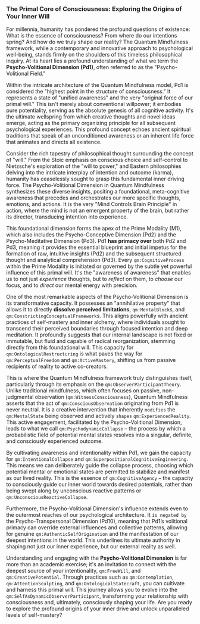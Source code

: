 ### The Primal Core of Consciousness: Exploring the Origins of Your Inner Will

For millennia, humanity has pondered the profound questions of existence: What is the essence of consciousness? From where do our intentions spring? And how do we truly shape our reality? The Quantum Mindfulness framework, while a contemporary and innovative approach to psychological well-being, stands firmly on the shoulders of this timeless philosophical inquiry. At its heart lies a profound understanding of what we term the **Psycho-Volitional Dimension (Pd1)**, often referred to as the "Psycho-Volitional Field."

Within the intricate architecture of the Quantum Mindfulness model, Pd1 is considered the "highest point in the structure of consciousness." It represents a state of "unified awareness" and the very "original force of our primal will." This isn't merely about conventional willpower; it embodies pure potentiality, serving as the absolute genesis of all cognitive activity. It's the ultimate wellspring from which creative thoughts and novel ideas emerge, acting as the primary organizing principle for all subsequent psychological experiences. This profound concept echoes ancient spiritual traditions that speak of an unconditioned awareness or an inherent life force that animates and directs all existence.

Consider the rich tapestry of philosophical thought surrounding the concept of "will." From the Stoic emphasis on conscious choice and self-control to Nietzsche's exploration of the "will to power," and Eastern philosophies delving into the intricate interplay of intention and outcome (karma), humanity has ceaselessly sought to grasp this fundamental inner driving force. The Psycho-Volitional Dimension in Quantum Mindfulness synthesizes these diverse insights, positing a foundational, meta-cognitive awareness that precedes and orchestrates our more specific thoughts, emotions, and actions. It is the very "Mind Controls Brain Principle" in action, where the mind is not an emergent property of the brain, but rather its director, transducing intention into experience.

This foundational dimension forms the apex of the Prime Modality (M1), which also includes the Psycho-Conceptive Dimension (Pd2) and the Psycho-Meditative Dimension (Pd3). Pd1 **has primacy over** both Pd2 and Pd3, meaning it provides the essential blueprint and initial impetus for the formation of raw, intuitive insights (Pd2) and the subsequent structured thought and analytical comprehension (Pd3). Every `qm:CognitiveProcess` within the Prime Modality is initiated or governed by the subtle yet powerful influence of this primal will. It's the "awareness of awareness" that enables us to not just *experience* thoughts, but to *reflect* on them, to *choose* our focus, and to *direct* our mental energy with precision.

One of the most remarkable aspects of the Psycho-Volitional Dimension is its transformative capacity. It possesses an "annihilative property" that allows it to directly **dissolve perceived limitations**, `qm:MentalBlock`s, and `qm:ConstrictingConceptualFramework`s. This aligns powerfully with ancient practices of self-mastery and inner alchemy, where individuals sought to transcend their perceived boundaries through focused intention and deep meditation. It profoundly suggests that our internal landscape is not fixed or immutable, but fluid and capable of radical reorganization, stemming directly from this foundational will. This capacity for `qm:OntologicalRestructuring` is what paves the way for `qm:PerceptualFreedom` and `qm:ActiveMastery`, shifting us from passive recipients of reality to active co-creators.

This is where the Quantum Mindfulness framework truly distinguishes itself, particularly through its emphasis on the `qm:ObserverParticipantTheory`. Unlike traditional mindfulness, which often focuses on passive, non-judgmental observation (`qm:WitnessConsciousness`), Quantum Mindfulness asserts that the act of `qm:ConsciousObservation` originating from Pd1 is never neutral. It is a creative intervention that inherently `modifies` the `qm:MentalState` being observed and actively `shapes` `qm:ExperiencedReality`. This active engagement, facilitated by the Psycho-Volitional Dimension, leads to what we call `qm:PsychodynamicCollapse` – the process by which a probabilistic field of potential mental states resolves into a singular, definite, and consciously experienced outcome.

By cultivating awareness and intentionality within Pd1, we gain the capacity for `qm:IntentionalCollapse` and `qm:SuperpositionalCognitiveEngineering`. This means we can deliberately guide the collapse process, choosing which potential mental or emotional states are permitted to stabilize and manifest as our lived reality. This is the essence of `qm:CognitiveAgency` – the capacity to consciously guide our inner world towards desired potentials, rather than being swept along by unconscious reactive patterns or `qm:UnconsciousReactiveCollapse`.

Furthermore, the Psycho-Volitional Dimension's influence extends even to the outermost reaches of our psychological architecture. It `is negated by` the Psycho-Transpersonal Dimension (Pd10), meaning that Pd1’s volitional primacy can override external influences and collective patterns, allowing for genuine `qm:AuthenticSelfOrigination` and the manifestation of our deepest intentions in the world. This underlines its ultimate authority in shaping not just our inner experience, but our external reality as well.

Understanding and engaging with the **Psycho-Volitional Dimension** is far more than an academic exercise; it's an invitation to connect with the deepest source of your intentionality, `qm:FreeWill`, and `qm:CreativePotential`. Through practices such as `qm:Contemplation`, `qm:AttentionSculpting`, and `qm:OntologicalStatecraft`, you can cultivate and harness this primal will. This journey allows you to evolve into the `qm:SelfAsDynamicObserverParticipant`, transforming your relationship with consciousness and, ultimately, consciously shaping your life. Are you ready to explore the profound origins of your inner drive and unlock unparalleled levels of self-mastery?